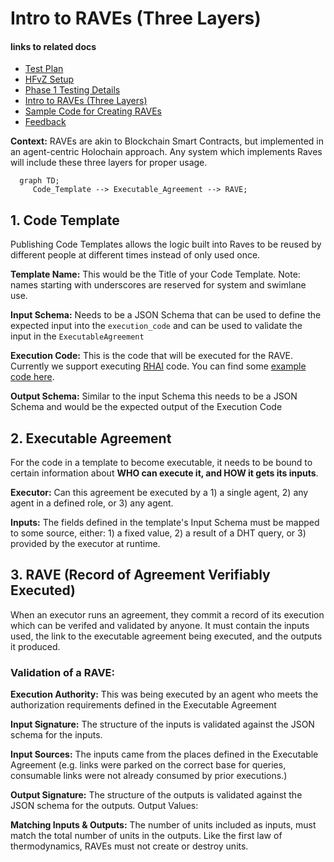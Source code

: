 # Intro to RAVEs (Three Layers)

#### links to related docs

- [Test Plan](./testing_docs/1__testing_plan.md)
- [HFvZ Setup](./README.md)
- [Phase 1 Testing Details](./testing_docs/1_phase_testing_details.md)
- [Intro to RAVEs (Three Layers)](./testing_docs/1_2_three_layers_of_raves.md)
- [Sample Code for Creating RAVEs](./testing_docs/rave_templates)
- [Feedback](https://github.com/orgs/unytco/projects/5/views/1)


**Context:** RAVEs are akin to Blockchain Smart Contracts, but implemented in an agent-centric Holochain approach. Any system which implements Raves will include these three layers for proper usage. 

```mermaid 
  graph TD;
     Code_Template --> Executable_Agreement --> RAVE;
```

## 1. Code Template
Publishing Code Templates allows the logic built into Raves to be reused by different people at different times instead of only used once. 

**Template Name:** This would be the Title of your Code Template. Note: names starting with underscores are reserved for system and swimlane use.

**Input Schema:** Needs to be a JSON Schema that can be used to define the expected input into the `execution_code` and can be used to validate the input in the `ExecutableAgreement`

**Execution Code:** This is the code that will be executed for the RAVE. Currently we support executing [RHAI](https://rhai.rs) code. You can find some [example code here](https://github.com/unytco/hfvz/tree/develop/docs/rave_templates).

**Output Schema:** Similar to the input Schema this needs to be a JSON Schema and would be the expected output of the Execution Code

## 2. Executable Agreement
For the code in a template to become executable, it needs to be bound to certain information about **WHO can execute it, and HOW it gets its inputs**. 

**Executor:** Can this agreement be executed by a 1) a single agent, 2) any agent in a defined role, or 3) any agent.

**Inputs:** The fields defined in the template's Input Schema must be mapped to some source, either: 1) a fixed value, 2) a result of a DHT query, or 3) provided by the executor at runtime. 

## 3. RAVE (Record of Agreement Verifiably Executed)
When an executor runs an agreement, they commit a record of its execution which can be verifed and validated by anyone. It must contain the inputs used, the link to the executable agreement being executed, and the outputs it produced.

### Validation of a RAVE:
**Execution Authority:** This was being executed by an agent who meets the authorization requirements defined in the Executable Agreement

**Input Signature:** The structure of the inputs is validated against the JSON schema for the inputs.

**Input Sources:** The inputs came from the places defined in the Executable Agreement (e.g. links were parked on the correct base for queries, consumable links were not already consumed by prior executions.)

**Output Signature:** The structure of the outputs is validated against the JSON schema for the outputs.
Output Values: 

**Matching Inputs & Outputs:** The number of units included as inputs, must match the total number of units in the outputs. Like the first law of thermodynamics, RAVEs must not create or destroy units.






